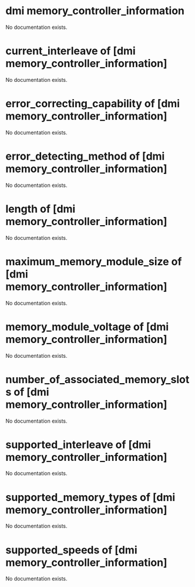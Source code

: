 # dmi memory_controller_information

No documentation exists.

# current_interleave of [dmi memory_controller_information]

No documentation exists.

# error_correcting_capability of [dmi memory_controller_information]

No documentation exists.

# error_detecting_method of [dmi memory_controller_information]

No documentation exists.

# length of [dmi memory_controller_information]

No documentation exists.

# maximum_memory_module_size of [dmi memory_controller_information]

No documentation exists.

# memory_module_voltage of [dmi memory_controller_information]

No documentation exists.

# number_of_associated_memory_slots of [dmi memory_controller_information]

No documentation exists.

# supported_interleave of [dmi memory_controller_information]

No documentation exists.

# supported_memory_types of [dmi memory_controller_information]

No documentation exists.

# supported_speeds of [dmi memory_controller_information]

No documentation exists.
